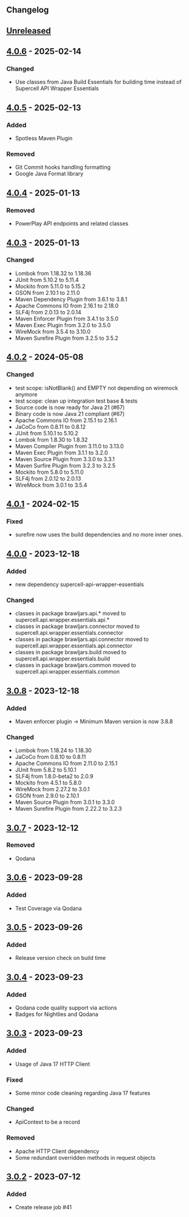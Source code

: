 ## Changelog

## [Unreleased]

## [4.0.6] - 2025-02-14

### Changed

- Use classes from Java Build Essentials for building time instead of Supercell API Wrapper Essentials

## [4.0.5] - 2025-02-13

### Added

- Spotless Maven Plugin

### Removed

- Git Commit hooks handling formatting
- Google Java Format library

## [4.0.4] - 2025-01-13

### Removed

- PowerPlay API endpoints and related classes

## [4.0.3] - 2025-01-13

### Changed

- Lombok from 1.18.32 to 1.18.36
- JUnit from 5.10.2 to 5.11.4
- Mockito from 5.11.0 to 5.15.2
- GSON from 2.10.1 to 2.11.0
- Maven Dependency Plugin from 3.6.1 to 3.8.1
- Apache Commons IO from 2.16.1 to 2.18.0
- SLF4j from 2.0.13 to 2.0.14
- Maven Enforcer Plugin from 3.4.1 to 3.5.0
- Maven Exec Plugin from 3.2.0 to 3.5.0
- WireMock from 3.5.4 to 3.10.0
- Maven Surefire Plugin from 3.2.5 to 3.5.2

## [4.0.2] - 2024-05-08

### Changed

- test scope: isNotBlank() and EMPTY not depending on wiremock anymore
- test scope: clean up integration test base & tests
- Source code is now ready for Java 21 (#67)
- Binary code is now Java 21 compliant (#67)
- Apache Commons IO from 2.15.1 to 2.16.1
- JaCoCo from 0.8.11 to 0.8.12
- JUnit from 5.10.1 to 5.10.2
- Lombok from 1.8.30 to 1.8.32
- Maven Compiler Plugin from 3.11.0 to 3.13.0
- Maven Exec Plugin from 3.1.1 to 3.2.0
- Maven Source Plugin from 3.3.0 to 3.3.1
- Maven Surfire Plugin from 3.2.3 to 3.2.5
- Mockito from 5.8.0 to 5.11.0
- SLF4j from 2.0.12 to 2.0.13
- WireMock from 3.0.1 to 3.5.4

## [4.0.1] - 2024-02-15

### Fixed

- surefire now uses the build dependencies and no more inner ones.

## [4.0.0] - 2023-12-18

### Added

- new dependency supercell-api-wrapper-essentials

### Changed

- classes in package brawljars.api.* moved to supercell.api.wrapper.essentials.api.*
- classes in package brawljars.connector moved to supercell.api.wrapper.essentials.connector
- classes in package brawljars.api.connector moved to supercell.api.wrapper.essentials.api.connector
- classes in package brawljars.build moved to supercell.api.wrapper.essentials.build
- classes in package brawljars.common moved to supercell.api.wrapper.essentials.common

## [3.0.8] - 2023-12-18

### Added

- Maven enforcer plugin -> Minimum Maven version is now 3.8.8

### Changed

- Lombok from 1.18.24 to 1.18.30
- JaCoCo from 0.8.10 to 0.8.11
- Apache Commons IO from 2.11.0 to 2.15.1
- JUnit from 5.8.2 to 5.10.1
- SLF4j from 1.8.0-beta2 to 2.0.9
- Mockito from 4.5.1 to 5.8.0
- WireMock from 2.27.2 to 3.0.1
- GSON from 2.9.0 to 2.10.1
- Maven Source Plugin from 3.0.1 to 3.3.0
- Maven Surefire Plugin from 2.22.2 to 3.2.3

## [3.0.7] - 2023-12-12

### Removed

- Qodana

## [3.0.6] - 2023-09-28

### Added

- Test Coverage via Qodana

## [3.0.5] - 2023-09-26

### Added

- Release version check on build time

## [3.0.4] - 2023-09-23

### Added

- Qodana code quality support via actions
- Badges for Nightlies and Qodana

## [3.0.3] - 2023-09-23

### Added

- Usage of Java 17 HTTP Client

### Fixed

- Some minor code cleaning regarding Java 17 features

### Changed

- ApiContext to be a record

### Removed

- Apache HTTP Client dependency
- Some redundant overridden methods in request objects

## [3.0.2] - 2023-07-12

### Added

- Create release job #41

[unreleased]: https://github.com/mlieshoff/brawljars/compare/v4.0.6...HEAD
[4.0.6]: https://github.com/mlieshoff/brawljars/compare/v4.0.5...v4.0.6
[4.0.5]: https://github.com/mlieshoff/brawljars/compare/v4.0.4...v4.0.5
[4.0.4]: https://github.com/mlieshoff/brawljars/compare/v4.0.3...v4.0.4
[4.0.3]: https://github.com/mlieshoff/brawljars/compare/v4.0.2...v4.0.3
[4.0.2]: https://github.com/mlieshoff/brawljars/compare/v4.0.1...v4.0.2
[4.0.1]: https://github.com/mlieshoff/brawljars/compare/v4.0.0...v4.0.1
[4.0.0]: https://github.com/mlieshoff/brawljars/compare/v3.0.8...v4.0.0
[3.0.8]: https://github.com/mlieshoff/brawljars/compare/v3.0.7...v3.0.8
[3.0.7]: https://github.com/mlieshoff/brawljars/compare/v3.0.6...v3.0.7
[3.0.6]: https://github.com/mlieshoff/brawljars/compare/v3.0.5...v3.0.6
[3.0.5]: https://github.com/mlieshoff/brawljars/compare/v3.0.4...v3.0.5
[3.0.4]: https://github.com/mlieshoff/brawljars/compare/v3.0.3...v3.0.4
[3.0.3]: https://github.com/mlieshoff/brawljars/compare/v3.0.2...v3.0.3
[3.0.2]: https://github.com/mlieshoff/brawljars/compare/v3.0.2...v3.0.2